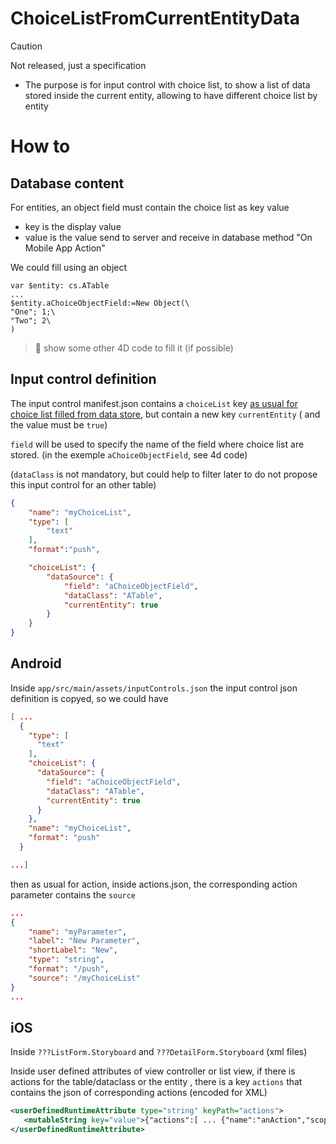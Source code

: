 #  ChoiceListFromCurrentEntityData

> [!CAUTION]
> Not released, just a specification

- The purpose is for input control with choice list, to show a list of data stored inside the current entity, allowing to have different choice list by entity

# How to

## Database content

For entities, an object field must contain the choice list as key value
- key is the display value
- value is the value send to server and receive in database method "On Mobile App Action"

We could fill using an object

```4d
var $entity: cs.ATable
...
$entity.aChoiceObjectField:=New Object(\
"One"; 1;\
"Two"; 2\
)
```

> 🚧 show some other 4D code to fill it (if possible)

## Input control definition

The input control manifest.json contains a `choiceList` key [as usual for choice list filled from data store](https://developer.4d.com/go-mobile/docs/project-definition/actions#dynamic-choice-lists), but contain a new key `currentEntity` ( and the value must be `true`)

`field` will be used to specify the name of the field where choice list are stored. (in the exemple `aChoiceObjectField`, see 4d code)

(`dataClass` is not mandatory, but could help to filter later to do not propose this input control for an other table)

```json
{
    "name": "myChoiceList",
    "type": [
        "text"
    ],
    "format":"push",

    "choiceList": {
        "dataSource": {
            "field": "aChoiceObjectField",
            "dataClass": "ATable",
            "currentEntity": true
        }
    }
}
```

##  Android

Inside `app/src/main/assets/inputControls.json` the input control json definition is copyed, so we could have

```json
[ ...
  {
    "type": [
      "text"
    ],
    "choiceList": {
      "dataSource": {
        "field": "aChoiceObjectField",
        "dataClass": "ATable",
        "currentEntity": true
      }
    },
    "name": "myChoiceList",
    "format": "push"
  }

...]
```

then as usual for action, inside actions.json, the corresponding action parameter contains the `source`

```json
...
{
    "name": "myParameter",
    "label": "New Parameter",
    "shortLabel": "New",
    "type": "string",
    "format": "/push",
    "source": "/myChoiceList"
}
...
```

##  iOS

Inside `???ListForm.Storyboard` and `???DetailForm.Storyboard` (xml files)

Inside user defined attributes of view controller or list view, if there is actions for the table/dataclass or the entity , there is a key `actions` that contains the json of corresponding actions (encoded for XML)

```xml
<userDefinedRuntimeAttribute type="string" keyPath="actions">
   <mutableString key="value">{"actions":[ ... {"name":"anAction","scope":"currentEntity", ... ,"parameters":[{"name":"newParameter","label":"New Parameter","shortLabel":"New","type":"string","choiceList":{"dataSource":{"dataClass":"ATable","field":"aChoiceObjectField","currentEntity":true}}}...]}]}</mutableString>
</userDefinedRuntimeAttribute>
```
